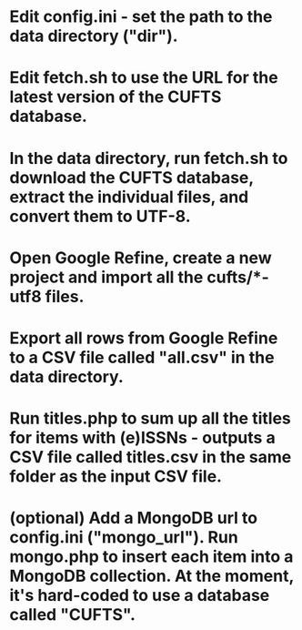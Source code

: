 # Edit config.ini - set the path to the data directory ("dir").

# Edit fetch.sh to use the URL for the latest version of the CUFTS database.
# In the data directory, run fetch.sh to download the CUFTS database, extract the individual files, and convert them to UTF-8.
# Open Google Refine, create a new project and import all the cufts/*-utf8 files.
# Export all rows from Google Refine to a CSV file called "all.csv" in the data directory.

# Run titles.php to sum up all the titles for items with (e)ISSNs - outputs a CSV file called titles.csv in the same folder as the input CSV file.
# (optional) Add a MongoDB url to config.ini ("mongo_url"). Run mongo.php to insert each item into a MongoDB collection. At the moment, it's hard-coded to use a database called "CUFTS".